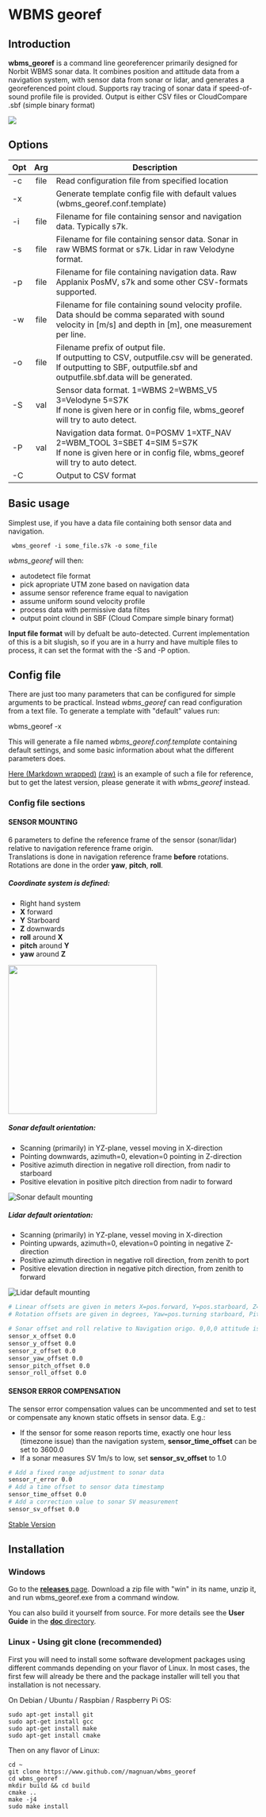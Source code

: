 # WBMS georef #

## Introduction ##
**wbms_georef** is a command line georeferencer primarily designed for Norbit WBMS sonar data.
It combines position and attitude data from a navigation system, with sensor data from sonar or lidar, and generates a georeferenced point cloud.
Supports ray tracing of sonar data if speed-of-sound profile file is provided.
Output is either CSV files or CloudCompare .sbf (simple binary format)
</pre>

![](example_picture.png)

## Options ##
|  Opt   |    Arg      |  Description  |
|--------|:-----------:|---------------|
| -c     |file	       |Read configuration file from specified location
| -x     |             |Generate template config file with default values (wbms_georef.conf.template)
| -i     |file         |Filename for file containing sensor and navigation data. Typically s7k.
| -s     |file         |Filename for file containing sensor data. Sonar in raw WBMS format or s7k. Lidar in raw Velodyne format.
| -p     |file         |Filename for file containing navigation data. Raw Applanix PosMV, s7k and some other CSV-formats supported.
| -w     |file         |Filename for file containing sound velocity profile.<br /> Data should be comma separated with sound velocity in [m/s] and depth in [m], one measurement per line.
| -o     |file         |Filename prefix of output file.<br />If outputting to CSV, outputfile.csv will be generated.<br /> If outputting to SBF, outputfile.sbf and outputfile.sbf.data will be generated.
| -S     |val          |Sensor data format. 1=WBMS 2=WBMS_V5 3=Velodyne 5=S7K<br /> If none is given here or in config file, wbms_georef will try to auto detect.
| -P     |val          |Navigation data format. 0=POSMV 1=XTF_NAV 2=WBM_TOOL 3=SBET 4=SIM 5=S7K<br /> If none is given here or in config file, wbms_georef will try to auto detect.
| -C     |             |Output to CSV format
## Basic usage ##

Simplest use, if you have a data file containing both sensor data and navigation.

     wbms_georef -i some_file.s7k -o some_file
     
*wbms_georef* will then:
* autodetect file format
* pick apropriate UTM zone based on navigation data
* assume sensor reference frame equal to navigation
* assume uniform sound velocity profile
* process data with permissive data filtes 
* output point clound in SBF (Cloud Compare simple binary format)

**Input file format** will by defualt be auto-detected. Current implementation of this is a bit slugish, so if you are in a hurry and have multiple files to process, it can set the format with the -S and -P option.

## Config file ##
There are just too many parameters that can be configured for simple arguments to be practical.
Instead *wbms_georef* can read configuration from a text file.
To generate a template with "default" values run:

  wbms_georef -x
 
This will generate a file named *wbms_georef.conf.template* containing default settings, and some basic information about what the different parameters does.

[Here (Markdown wrapped)](https://github.com/magnuan/wbms_georef/blob/main/doc/wbms_georef.conf.md) [(raw)](https://github.com/magnuan/wbms_georef/blob/main/doc/wbms_georef.conf.template) is an example of such a file for reference, but to get the latest version, please generate it with *wbms_georef* instead.

### Config file sections ###
#### SENSOR MOUNTING ####
6 parameters to define the reference frame of the sensor (sonar/lidar) relative to navigation reference frame origin.  
Translations is done in navigation reference frame **before** rotations.  
Rotations are done in the order **yaw**, **pitch**, **roll**.  

##### Coordinate system is defined: ##### 
* Right hand system
* **X** forward
* **Y** Starboard
* **Z** downwards 
* **roll** around **X**
* **pitch** around **Y** 
* **yaw** around **Z**
    
 <img src="https://github.com/magnuan/wbms_georef/blob/main/doc/cord_system.png" width="300" height="300">

##### Sonar default orientation: #####
* Scanning (primarily) in YZ-plane, vessel moving in X-direction
* Pointing downwards, azimuth=0, elevation=0  pointing in Z-direction
* Positive azimuth direction in negative roll direction, from nadir to starboard
* Positive elevation in positive pitch direction from nadir to forward

![Sonar default mounting](https://github.com/magnuan/wbms_georef/blob/main/doc/Sonar_default_mounting.png "Sonar default mounting")

##### Lidar default orientation: #####
 * Scanning (primarily) in YZ-plane, vessel moving in X-direction
 * Pointing upwards, azimuth=0, elevation=0  pointing in negative Z-direction
 * Positive azimuth direction in negative roll direction, from zenith to port
 * Positive elevation direction in negative pitch direction, from zenith to forward

![Lidar default mounting](https://github.com/magnuan/wbms_georef/blob/main/doc/Lidar_default_mounting.png "Lidar default mounting")

```bash
# Linear offsets are given in meters X=pos.forward, Y=pos.starboard, Z=pos.down
# Rotation offsets are given in degrees, Yaw=pos.turning starboard, Pitch=pos.tilting up, Roll=Rotating CW

# Sonar offset and roll relative to Navigation origo. 0,0,0 attitude is Rx facing downwards, Tx pointing aft
sensor_x_offset 0.0
sensor_y_offset 0.0
sensor_z_offset 0.0
sensor_yaw_offset 0.0
sensor_pitch_offset 0.0
sensor_roll_offset 0.0
```
#### SENSOR ERROR COMPENSATION ####
The sensor error compensation values can be uncommented and set to test or compensate any known static offsets in sensor data.
E.g.:
* If the sensor for some reason reports time, exactly one hour less (timezone issue) than the navigation system, **sensor_time_offset** can be set to 3600.0 
* If a sonar measures SV 1m/s to low, set **sensor_sv_offset** to 1.0

```bash
# Add a fixed range adjustment to sonar data
sensor_r_error 0.0
# Add a time offset to sensor data timestamp
sensor_time_offset 0.0
# Add a correction value to sonar SV measurement
sensor_sv_offset 0.0
```

[Stable Version](https://github.com/magnuan/wbms_georef/tree/master/doc)


## Installation ##

### Windows ###

Go to the [**releases** page](https://github.com/magnuan/wbms_georef/releases).   Download a zip file with "win" in its name, unzip it, and run wbms_georef.exe from a command window.

You can also build it yourself from source.  For more details see the **User Guide** in the [**doc** directory](https://github.com/magnuan/wbms_georef/tree/master/doc).

### Linux - Using git clone (recommended) ###

First you will need to install some software development packages using different commands depending on your flavor of Linux.
In most cases, the first few  will already be there and the package installer will tell you that installation is not necessary.

On Debian / Ubuntu / Raspbian / Raspberry Pi OS:

    sudo apt-get install git
    sudo apt-get install gcc
    sudo apt-get install make
    sudo apt-get install cmake

Then on any flavor of Linux:

	cd ~
	git clone https://www.github.com//magnuan/wbms_georef
	cd wbms_georef
	mkdir build && cd build
	cmake ..
	make -j4
	sudo make install

